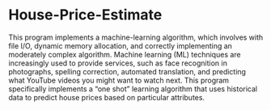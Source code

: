 # House-Price-Estimate

This program implements a machine-learning algorithm, which involves with file I/O, dynamic memory allocation, and correctly implementing an
moderately complex algorithm. Machine learning (ML) techniques are increasingly used to provide services, such as face recognition in photographs, spelling correction, automated translation, and predicting what YouTube videos you might want to watch next. This program specifically implements a “one shot” learning algorithm that uses historical data to predict
house prices based on particular attributes.

